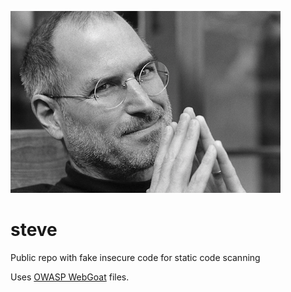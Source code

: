 ![Steve Jobs](https://github.com/GSA/steve/blob/master/steve.png "Steve Jobs")

# steve
Public repo with fake insecure code for static code scanning

Uses [OWASP WebGoat](https://www.owasp.org/index.php/Category:OWASP_WebGoat_Project) files.
